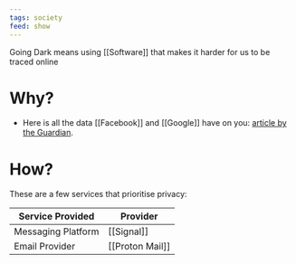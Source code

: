 ```yaml
---
tags: society
feed: show
---
```


Going Dark means using [[Software]] that makes it harder for us to be traced online

# Why?

- Here is all the data [[Facebook]] and [[Google]] have on you: [article by the Guardian](https://www.theguardian.com/commentisfree/2018/mar/28/all-the-data-facebook-google-has-on-you-privacy).

# How?

These are a few services that prioritise privacy:

| Service Provided | Provider |
| ----------------- | --------- |
| Messaging Platform | [[Signal]] |
 | Email Provider | [[Proton Mail]] |
 